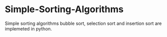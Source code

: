 # Simple-Sorting-Algorithms
Simple sorting algorithms bubble sort, selection sort and insertion sort are implemeted in python.
